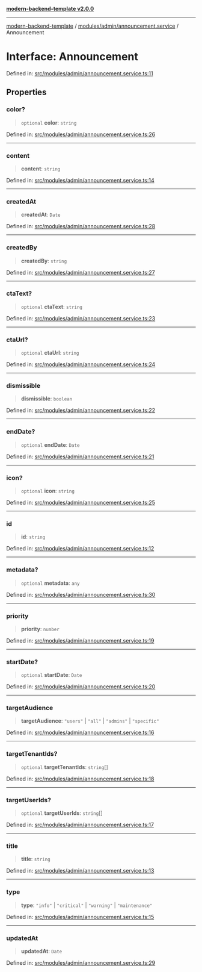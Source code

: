 [**modern-backend-template v2.0.0**](../../../../README.md)

***

[modern-backend-template](../../../../modules.md) / [modules/admin/announcement.service](../README.md) / Announcement

# Interface: Announcement

Defined in: [src/modules/admin/announcement.service.ts:11](https://github.com/maemreyo/saas-4cus-nodejs/blob/2a5b3f3aa11335dfa561e80e1feabb8e6084261e/src/modules/admin/announcement.service.ts#L11)

## Properties

### color?

> `optional` **color**: `string`

Defined in: [src/modules/admin/announcement.service.ts:26](https://github.com/maemreyo/saas-4cus-nodejs/blob/2a5b3f3aa11335dfa561e80e1feabb8e6084261e/src/modules/admin/announcement.service.ts#L26)

***

### content

> **content**: `string`

Defined in: [src/modules/admin/announcement.service.ts:14](https://github.com/maemreyo/saas-4cus-nodejs/blob/2a5b3f3aa11335dfa561e80e1feabb8e6084261e/src/modules/admin/announcement.service.ts#L14)

***

### createdAt

> **createdAt**: `Date`

Defined in: [src/modules/admin/announcement.service.ts:28](https://github.com/maemreyo/saas-4cus-nodejs/blob/2a5b3f3aa11335dfa561e80e1feabb8e6084261e/src/modules/admin/announcement.service.ts#L28)

***

### createdBy

> **createdBy**: `string`

Defined in: [src/modules/admin/announcement.service.ts:27](https://github.com/maemreyo/saas-4cus-nodejs/blob/2a5b3f3aa11335dfa561e80e1feabb8e6084261e/src/modules/admin/announcement.service.ts#L27)

***

### ctaText?

> `optional` **ctaText**: `string`

Defined in: [src/modules/admin/announcement.service.ts:23](https://github.com/maemreyo/saas-4cus-nodejs/blob/2a5b3f3aa11335dfa561e80e1feabb8e6084261e/src/modules/admin/announcement.service.ts#L23)

***

### ctaUrl?

> `optional` **ctaUrl**: `string`

Defined in: [src/modules/admin/announcement.service.ts:24](https://github.com/maemreyo/saas-4cus-nodejs/blob/2a5b3f3aa11335dfa561e80e1feabb8e6084261e/src/modules/admin/announcement.service.ts#L24)

***

### dismissible

> **dismissible**: `boolean`

Defined in: [src/modules/admin/announcement.service.ts:22](https://github.com/maemreyo/saas-4cus-nodejs/blob/2a5b3f3aa11335dfa561e80e1feabb8e6084261e/src/modules/admin/announcement.service.ts#L22)

***

### endDate?

> `optional` **endDate**: `Date`

Defined in: [src/modules/admin/announcement.service.ts:21](https://github.com/maemreyo/saas-4cus-nodejs/blob/2a5b3f3aa11335dfa561e80e1feabb8e6084261e/src/modules/admin/announcement.service.ts#L21)

***

### icon?

> `optional` **icon**: `string`

Defined in: [src/modules/admin/announcement.service.ts:25](https://github.com/maemreyo/saas-4cus-nodejs/blob/2a5b3f3aa11335dfa561e80e1feabb8e6084261e/src/modules/admin/announcement.service.ts#L25)

***

### id

> **id**: `string`

Defined in: [src/modules/admin/announcement.service.ts:12](https://github.com/maemreyo/saas-4cus-nodejs/blob/2a5b3f3aa11335dfa561e80e1feabb8e6084261e/src/modules/admin/announcement.service.ts#L12)

***

### metadata?

> `optional` **metadata**: `any`

Defined in: [src/modules/admin/announcement.service.ts:30](https://github.com/maemreyo/saas-4cus-nodejs/blob/2a5b3f3aa11335dfa561e80e1feabb8e6084261e/src/modules/admin/announcement.service.ts#L30)

***

### priority

> **priority**: `number`

Defined in: [src/modules/admin/announcement.service.ts:19](https://github.com/maemreyo/saas-4cus-nodejs/blob/2a5b3f3aa11335dfa561e80e1feabb8e6084261e/src/modules/admin/announcement.service.ts#L19)

***

### startDate?

> `optional` **startDate**: `Date`

Defined in: [src/modules/admin/announcement.service.ts:20](https://github.com/maemreyo/saas-4cus-nodejs/blob/2a5b3f3aa11335dfa561e80e1feabb8e6084261e/src/modules/admin/announcement.service.ts#L20)

***

### targetAudience

> **targetAudience**: `"users"` \| `"all"` \| `"admins"` \| `"specific"`

Defined in: [src/modules/admin/announcement.service.ts:16](https://github.com/maemreyo/saas-4cus-nodejs/blob/2a5b3f3aa11335dfa561e80e1feabb8e6084261e/src/modules/admin/announcement.service.ts#L16)

***

### targetTenantIds?

> `optional` **targetTenantIds**: `string`[]

Defined in: [src/modules/admin/announcement.service.ts:18](https://github.com/maemreyo/saas-4cus-nodejs/blob/2a5b3f3aa11335dfa561e80e1feabb8e6084261e/src/modules/admin/announcement.service.ts#L18)

***

### targetUserIds?

> `optional` **targetUserIds**: `string`[]

Defined in: [src/modules/admin/announcement.service.ts:17](https://github.com/maemreyo/saas-4cus-nodejs/blob/2a5b3f3aa11335dfa561e80e1feabb8e6084261e/src/modules/admin/announcement.service.ts#L17)

***

### title

> **title**: `string`

Defined in: [src/modules/admin/announcement.service.ts:13](https://github.com/maemreyo/saas-4cus-nodejs/blob/2a5b3f3aa11335dfa561e80e1feabb8e6084261e/src/modules/admin/announcement.service.ts#L13)

***

### type

> **type**: `"info"` \| `"critical"` \| `"warning"` \| `"maintenance"`

Defined in: [src/modules/admin/announcement.service.ts:15](https://github.com/maemreyo/saas-4cus-nodejs/blob/2a5b3f3aa11335dfa561e80e1feabb8e6084261e/src/modules/admin/announcement.service.ts#L15)

***

### updatedAt

> **updatedAt**: `Date`

Defined in: [src/modules/admin/announcement.service.ts:29](https://github.com/maemreyo/saas-4cus-nodejs/blob/2a5b3f3aa11335dfa561e80e1feabb8e6084261e/src/modules/admin/announcement.service.ts#L29)
